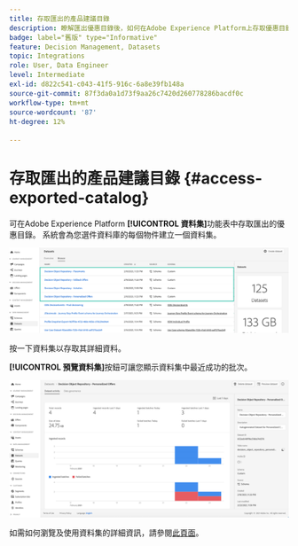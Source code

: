 ```yaml
---
title: 存取匯出的產品建議目錄
description: 瞭解匯出優惠目錄後，如何在Adobe Experience Platform上存取優惠目錄
badge: label="舊版" type="Informative"
feature: Decision Management, Datasets
topic: Integrations
role: User, Data Engineer
level: Intermediate
exl-id: d822c541-c043-41f5-916c-6a8e39fb148a
source-git-commit: 87f3da0a1d73f9aa26c7420d260778286bacdf0c
workflow-type: tm+mt
source-wordcount: '87'
ht-degree: 12%

---
```


# 存取匯出的產品建議目錄 {#access-exported-catalog}

可在Adobe Experience Platform **[!UICONTROL 資料集]**&#x200B;功能表中存取匯出的優惠目錄。 系統會為您選件資料庫的每個物件建立一個資料集。

![](../assets/datasets-list.png)

按一下資料集以存取其詳細資料。

**[!UICONTROL 預覽資料集]**&#x200B;按鈕可讓您顯示資料集中最近成功的批次。

![](../assets/dataset-activity.png)

如需如何瀏覽及使用資料集的詳細資訊，請參閱[此頁面](../../data/get-started-datasets.md)。
